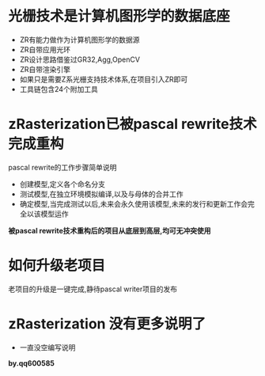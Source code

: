 # 光栅技术是计算机图形学的数据底座

- ZR有能力做作为计算机图形学的数据源
- ZR自带应用光环
- ZR设计思路借鉴过GR32,Agg,OpenCV
- ZR自带渲染引擎
- 如果只是需要Z系光栅支持技术体系,在项目引入ZR即可
- 工具链包含24个附加工具

# zRasterization已被pascal rewrite技术完成重构

pascal rewrite的工作步骤简单说明

- 创建模型,定义各个命名分支
- 测试模型,在独立环境模拟编译,以及与母体的合并工作
- 确定模型,当完成测试以后,未来会永久使用该模型,未来的发行和更新工作会完全以该模型运作

**被pascal rewrite技术重构后的项目从底层到高层,均可无冲突使用**


# 如何升级老项目

老项目的升级是一键完成,静待pascal writer项目的发布


# zRasterization 没有更多说明了

- 一直没空编写说明



**by.qq600585**

